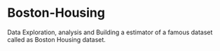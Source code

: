# Boston-Housing
Data Exploration, analysis and Building a estimator of a famous dataset called as Boston Housing dataset.  
